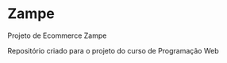 # Zampe
 Projeto de Ecommerce Zampe

 Repositório criado para o projeto do curso de Programação Web
